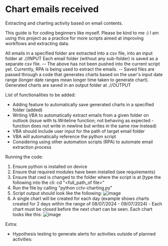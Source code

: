 # Chart emails received 
Extracting and charting activity based on email contents.

This guide is for coding beginners like myself. Please be kind to me :)
I am using this project as a practice for more scripts aimed at improving workflows and extracting data.

All emails in a specified folder are extracted into a csv file, into an input folder at .//INPUT
Each email folder (without any sub-folder) is saved as a separate csv file.
-- The above has not been pushed into the current script yet. Currently, RPA is being used to extract the emails. --
Saved files are passed through a code that generates charts based on the user's input date range (longer date ranges mean longer time taken to generate chart).
Generated charts are saved in an output folder at .//OUTPUT

List of functionalities to be added:
- Adding feature to automatically save generated charts in a specified folder (added)
- Writing VBA to automatically extract emails from a given folder on outlook (issue with ts.Writeline function; not behaving as expected - function does not write in newline but writes in the same row instead)
- VBA should include user input for the path of target email folder
- VBA will automatically reference the python script
- Considering using other automation scripts (RPA) to automate email extraction process

Running the code:
1. Ensure python is installed on device
2. Ensure that required modules have been installed (see requirements)
4. Ensure that cwd is changed to the folder where the script is at [type the following into the cli: cd "<full_path_of file>"
5. Run the file by calling "python cctv-charting.py"
6. Script output should look like the following: ![image](https://github.com/TLYiing/cctv_email_notifs_charting/assets/46553538/b12e8400-02fc-420a-b496-0532dd4d0fe1)
7. A single chart will be created for each day (example shows charts created for 2 days within the range of 08/07/2024 - 09/07/2024) - Each chart must be closed before the next chart can be seen. Each chart looks like this: ![image](https://github.com/TLYiing/cctv_email_notifs_charting/assets/46553538/9494976a-6d52-4b17-9289-56b0d4ffbf80)

Extra:
- Hypothesis testing to generate alerts for activities outside of planned activities:
